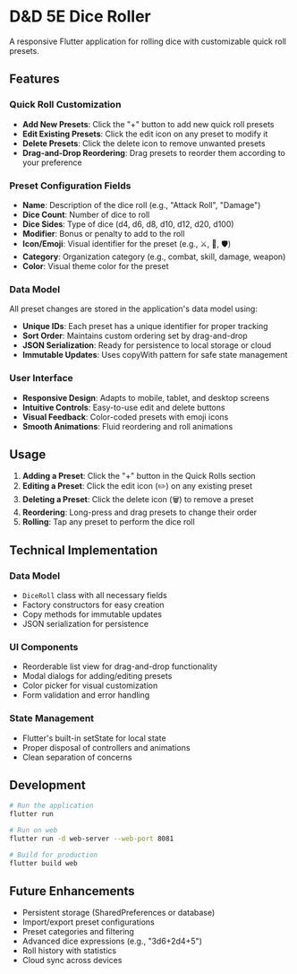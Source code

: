 # D&D 5E Dice Roller

A responsive Flutter application for rolling dice with customizable quick roll presets.

## Features

### Quick Roll Customization
- **Add New Presets**: Click the "+" button to add new quick roll presets
- **Edit Existing Presets**: Click the edit icon on any preset to modify it
- **Delete Presets**: Click the delete icon to remove unwanted presets
- **Drag-and-Drop Reordering**: Drag presets to reorder them according to your preference

### Preset Configuration Fields
- **Name**: Description of the dice roll (e.g., "Attack Roll", "Damage")
- **Dice Count**: Number of dice to roll
- **Dice Sides**: Type of dice (d4, d6, d8, d10, d12, d20, d100)
- **Modifier**: Bonus or penalty to add to the roll
- **Icon/Emoji**: Visual identifier for the preset (e.g., ⚔️, 🎯, 🛡️)
- **Category**: Organization category (e.g., combat, skill, damage, weapon)
- **Color**: Visual theme color for the preset

### Data Model
All preset changes are stored in the application's data model using:
- **Unique IDs**: Each preset has a unique identifier for proper tracking
- **Sort Order**: Maintains custom ordering set by drag-and-drop
- **JSON Serialization**: Ready for persistence to local storage or cloud
- **Immutable Updates**: Uses copyWith pattern for safe state management

### User Interface
- **Responsive Design**: Adapts to mobile, tablet, and desktop screens
- **Intuitive Controls**: Easy-to-use edit and delete buttons
- **Visual Feedback**: Color-coded presets with emoji icons
- **Smooth Animations**: Fluid reordering and roll animations

## Usage

1. **Adding a Preset**: Click the "+" button in the Quick Rolls section
2. **Editing a Preset**: Click the edit icon (✏️) on any existing preset
3. **Deleting a Preset**: Click the delete icon (🗑️) to remove a preset
4. **Reordering**: Long-press and drag presets to change their order
5. **Rolling**: Tap any preset to perform the dice roll

## Technical Implementation

### Data Model
- `DiceRoll` class with all necessary fields
- Factory constructors for easy creation
- Copy methods for immutable updates
- JSON serialization for persistence

### UI Components
- Reorderable list view for drag-and-drop functionality
- Modal dialogs for adding/editing presets
- Color picker for visual customization
- Form validation and error handling

### State Management
- Flutter's built-in setState for local state
- Proper disposal of controllers and animations
- Clean separation of concerns

## Development

```bash
# Run the application
flutter run

# Run on web
flutter run -d web-server --web-port 8081

# Build for production
flutter build web
```

## Future Enhancements

- Persistent storage (SharedPreferences or database)
- Import/export preset configurations
- Preset categories and filtering
- Advanced dice expressions (e.g., "3d6+2d4+5")
- Roll history with statistics
- Cloud sync across devices
